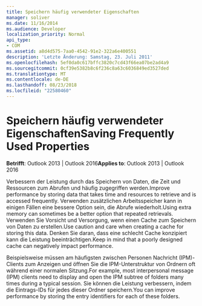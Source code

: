 ```yaml
---
title: Speichern häufig verwendeter Eigenschaften
manager: soliver
ms.date: 11/16/2014
ms.audience: Developer
localization_priority: Normal
api_type:
- COM
ms.assetid: a8d4d575-7aa0-4542-91e2-322a6e400551
description: 'Letzte Änderung: Samstag, 23. Juli 2011'
ms.openlocfilehash: 5ef0da0c617bffc3820c7cd43f66ea07be2ad4a9
ms.sourcegitcommit: 0cf39e5382b8c6f236c8a63c6036849ed3527ded
ms.translationtype: MT
ms.contentlocale: de-DE
ms.lasthandoff: 08/23/2018
ms.locfileid: "22580460"
---
```

# <a name="saving-frequently-used-properties"></a><span data-ttu-id="eebd9-103">Speichern häufig verwendeter Eigenschaften</span><span class="sxs-lookup"><span data-stu-id="eebd9-103">Saving Frequently Used Properties</span></span>

  
  
<span data-ttu-id="eebd9-104">**Betrifft**: Outlook 2013 | Outlook 2016</span><span class="sxs-lookup"><span data-stu-id="eebd9-104">**Applies to**: Outlook 2013 | Outlook 2016</span></span> 
  
<span data-ttu-id="eebd9-105">Verbessern der Leistung durch das Speichern von Daten, die Zeit und Ressourcen zum Abrufen und häufig zugegriffen werden.</span><span class="sxs-lookup"><span data-stu-id="eebd9-105">Improve performance by storing data that takes time and resources to retrieve and is accessed frequently.</span></span> <span data-ttu-id="eebd9-106">Verwenden zusätzlichen Arbeitsspeicher kann in einigen Fällen eine bessere Option sein, die Abrufe wiederholt.</span><span class="sxs-lookup"><span data-stu-id="eebd9-106">Using extra memory can sometimes be a better option that repeated retrievals.</span></span> <span data-ttu-id="eebd9-107">Verwenden Sie Vorsicht und Versorgung, wenn einen Cache zum Speichern von Daten zu erstellen.</span><span class="sxs-lookup"><span data-stu-id="eebd9-107">Use caution and care when creating a cache for storing this data.</span></span> <span data-ttu-id="eebd9-108">Denken Sie daran, dass eine schlecht Cache konzipiert kann die Leistung beeinträchtigen.</span><span class="sxs-lookup"><span data-stu-id="eebd9-108">Keep in mind that a poorly designed cache can negatively impact performance.</span></span>
  
<span data-ttu-id="eebd9-109">Beispielsweise müssen am häufigsten zwischen Personen Nachricht (IPM)-Clients zum Anzeigen und öffnen Sie die IPM-Unterstruktur von Ordnern oft während einer normalen Sitzung.</span><span class="sxs-lookup"><span data-stu-id="eebd9-109">For example, most interpersonal message (IPM) clients need to display and open the IPM subtree of folders many times during a typical session.</span></span> <span data-ttu-id="eebd9-110">Sie können die Leistung verbessern, indem die Eintrags-IDs für jedes dieser Ordner speichern.</span><span class="sxs-lookup"><span data-stu-id="eebd9-110">You can improve performance by storing the entry identifiers for each of these folders.</span></span> 
  

